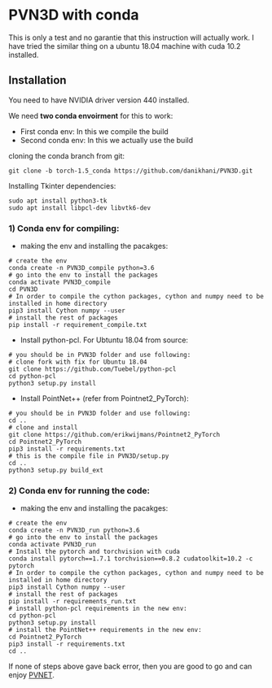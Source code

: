 # PVN3D with conda
This is only a test and no garantie that this instruction will actually work. I have tried the similar thing on a ubuntu 18.04 machine with cuda 10.2 installed.

## Installation
You need to have NVIDIA driver version 440 installed.

 We need **two conda envoirment** for this to work:
* First conda env: In this we compile the build
* Second conda env: In this we actually use the build

cloning the conda branch from git:
  ```shell
  git clone -b torch-1.5_conda https://github.com/danikhani/PVN3D.git
  ```
Installing Tkinter dependencies:
  ```shell
  sudo apt install python3-tk
  sudo apt install libpcl-dev libvtk6-dev
  ```
### 1) Conda env for compiling:
 * making the env and installing the pacakges:
  ```shell
  # create the env
  conda create -n PVN3D_compile python=3.6
  # go into the env to install the packages
  conda activate PVN3D_compile
  cd PVN3D
  # In order to compile the cython packages, cython and numpy need to be installed in home directory
  pip3 install Cython numpy --user
  # install the rest of packages
  pip install -r requirement_compile.txt
  ```
  * Install python-pcl. For Ubtuntu 18.04 from source:
  ```shell
  # you should be in PVN3D folder and use following:
  # clone fork with fix for Ubuntu 18.04
  git clone https://github.com/Tuebel/python-pcl
  cd python-pcl
  python3 setup.py install
  ```
  * Install PointNet++ (refer from Pointnet2_PyTorch): 
  ```shell
  # you should be in PVN3D folder and use following:
  cd ..
  # clone and install
  git clone https://github.com/erikwijmans/Pointnet2_PyTorch
  cd Pointnet2_PyTorch
  pip3 install -r requirements.txt
  # this is the compile file in PVN3D/setup.py
  cd ..
  python3 setup.py build_ext
  ```

### 2) Conda env for running the code:
  * making the env and installing the pacakges:
  ```shell
  # create the env
  conda create -n PVN3D_run python=3.6
  # go into the env to install the packages
  conda activate PVN3D_run
  # Install the pytorch and torchvision with cuda
  conda install pytorch==1.7.1 torchvision==0.8.2 cudatoolkit=10.2 -c pytorch
  # In order to compile the cython packages, cython and numpy need to be installed in home directory
  pip3 install Cython numpy --user
  # install the rest of packages
  pip install -r requirements_run.txt
  # install python-pcl requirements in the new env:
  cd python-pcl
  python3 setup.py install
  # install the PointNet++ requirements in the new env:
  cd Pointnet2_PyTorch
  pip3 install -r requirements.txt
  cd ..
  ```
If none of steps above gave back error, then you are good to go and can enjoy [PVNET](https://github.com/ethnhe/PVN3D).
